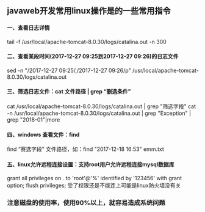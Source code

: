 ## javaweb开发常用linux操作是的一些常用指令

#### 一、查看日志详情
tail -f /usr/local/apache-tomcat-8.0.30/logs/catalina.out -n 300

#### 二、查看某段时间(2017-12-27 09:25到2017-12-27 09:26)的日志文件
sed -n "/2017-12-27 09:25/,/2017-12-27 09:26/p"  /usr/local/apache-tomcat-8.0.30/logs/catalina.out

#### 三、筛选日志文件：cat 文件路径 | grep “删选条件”
cat  /usr/local/apache-tomcat-8.0.30/logs/catalina.out | grep "筛选字段"
cat -n /usr/local/apache-tomcat-8.0.30/logs/catalina.out | grep "Exception" | grep "2018-01"|more

#### 四、windows 查看文件：find
find “赛选字段” 文件路径，如：find "2017-12-18 16:53" emm.txt

#### 五、linux允许远程连接设置：支持root用户允许远程连接mysql数据库
grant all privileges on *.* to 'root'@'%' identified by '123456' with grant option;
flush privileges;
受了权限还是不能连上可能是linux防火墙没有关

### 注意磁盘的使用率，使用90%以上，就容易造成系统问题



